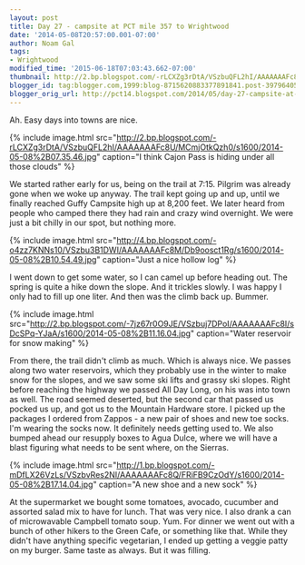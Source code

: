 ```yaml
---
layout: post
title: Day 27 - campsite at PCT mile 357 to Wrightwood
date: '2014-05-08T20:57:00.001-07:00'
author: Noam Gal
tags:
- Wrightwood
modified_time: '2015-06-18T07:03:43.662-07:00'
thumbnail: http://2.bp.blogspot.com/-rLCXZg3rDtA/VSzbuQFL2hI/AAAAAAAFc8U/MCmjOtkQzh0/s72-c/2014-05-08%2B07.35.46.jpg
blogger_id: tag:blogger.com,1999:blog-8715620883377891841.post-3979640515043808683
blogger_orig_url: http://pct14.blogspot.com/2014/05/day-27-campsite-at-pct-mile-357-to.html
---
```

Ah. Easy days into towns are nice.

{% include image.html src="http://2.bp.blogspot.com/-rLCXZg3rDtA/VSzbuQFL2hI/AAAAAAAFc8U/MCmjOtkQzh0/s1600/2014-05-08%2B07.35.46.jpg" caption="I think Cajon Pass is hiding under all those clouds" %}

We started rather early for us, being on the trail at 7:15. Pilgrim was already gone when we woke up anyway. The trail kept going up and up, until we finally reached Guffy Campsite high up at 8,200 feet. We later heard from people who camped there they had rain and crazy wind overnight. We were just a bit chilly in our spot, but nothing more.

{% include image.html src="http://4.bp.blogspot.com/-o4zz7KNNs10/VSzbu3B1DWI/AAAAAAAFc8M/Db9oosct1Rg/s1600/2014-05-08%2B10.54.49.jpg" caption="Just a nice hollow log" %}

I went down to get some water, so I can camel up before heading out. The spring is quite a hike down the slope. And it trickles slowly. I was happy I only had to fill up one liter. And then was the climb back up. Bummer.

{% include image.html src="http://2.bp.blogspot.com/-7jz67r0O9JE/VSzbuj7DPoI/AAAAAAAFc8I/sDcSPq-YJaA/s1600/2014-05-08%2B11.16.04.jpg" caption="Water reservoir for snow making" %}

From there, the trail didn't climb as much. Which is always nice. We passes along two water reservoirs, which they probably use in the winter to make snow for the slopes, and we saw some ski lifts and grassy ski slopes. Right before reaching the highway we passed All Day Long, on his was into town as well. The road seemed deserted, but the second car that passed us pocked us up, and got us to the Mountain Hardware store. I picked up the packages I ordered from Zappos - a new pair of shoes and new toe socks. I'm wearing the socks now. It definitely needs getting used to. We also bumped ahead our resupply boxes to Agua Dulce, where we will have a blast figuring what needs to be sent where, on the Sierras.

{% include image.html src="http://1.bp.blogspot.com/-mDfLX26VzLs/VSzbvRes2NI/AAAAAAAFc8Q/FRiFB9CzOdY/s1600/2014-05-08%2B17.14.04.jpg" caption="A new shoe and a new sock" %}

At the supermarket we bought some tomatoes, avocado, cucumber and assorted salad mix to have for lunch. That was very nice. I also drank a can of microwavable Campbell tomato soup. Yum. For dinner we went out with a bunch of other hikers to the Green Cafe, or something like that. While they didn't have anything specific vegetarian, I ended up getting a veggie patty on my burger. Same taste as always. But it was filling.
